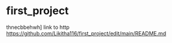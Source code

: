 # first_project
thnecbbehwh]
link to http https://github.com/Likitha116/first_project/edit/main/README.md

